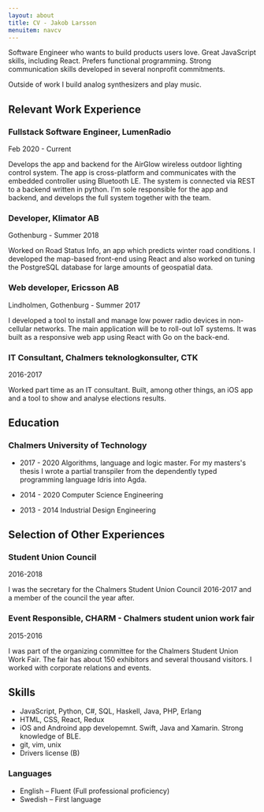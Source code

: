 ```yaml
---
layout: about
title: CV - Jakob Larsson
menuitem: navcv
---
```


Software Engineer who wants to build products users love.
Great JavaScript skills, including React. Prefers functional
programming.  Strong communication skills developed in several nonprofit
commitments.

Outside of work I build analog synthesizers and play music.



Relevant Work Experience
---------------

### Fullstack Software Engineer, LumenRadio
Feb 2020 - Current

Develops the app and backend for the AirGlow wireless outdoor lighting control
system. The app is cross-platform and communicates with the embedded
controller using Bluetooth LE. The system is connected via REST to a backend
written in python. I'm sole responsible for the app and backend, and develops
the full system together with the team.


### Developer, Klimator AB
Gothenburg - Summer 2018

Worked on Road Status Info, an app which predicts winter road conditions.
I developed the map-based front-end using React and also worked on tuning the
PostgreSQL database for large amounts of geospatial data.


### Web developer, Ericsson AB
Lindholmen, Gothenburg - Summer 2017

I developed a tool to install and manage low power radio devices in non-cellular
networks. The main application will be to roll-out IoT systems. It was built as
a responsive web app using React with Go on the back-end.


### IT Consultant, Chalmers teknologkonsulter, CTK
2016-2017

Worked part time as an IT consultant. Built, among other things, an iOS app
and a tool to show and analyse elections results.


Education
---------

### Chalmers University of Technology

- 2017 - 2020 Algorithms, language and logic master.
    For my masters's thesis I wrote a partial transpiler from the dependently
    typed programming language Idris into Agda.
- 2014 - 2020 Computer Science Engineering

- 2013 - 2014 Industrial Design Engineering


Selection of Other Experiences
-----------------

### Student Union Council
2016-2018

I was the secretary for the Chalmers Student Union Council 2016-2017 and
a member of the council the year after.

### Event Responsible, CHARM - Chalmers student union work fair
2015-2016

I was part of the organizing committee for the Chalmers Student Union Work
Fair. The fair has about 150 exhibitors and several thousand visitors.
I worked with corporate relations and events.


Skills
------

- JavaScript, Python, C#, SQL, Haskell, Java, PHP, Erlang
- HTML, CSS, React, Redux
- iOS and Androind app developemnt. Swift, Java and Xamarin. Strong knowledge
    of BLE.
- git, vim, unix
- Drivers license (B)


### Languages

- English – Fluent (Full professional proficiency)
- Swedish – First language

